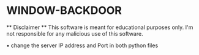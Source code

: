 # WINDOW-BACKDOOR
** Disclaimer ** This software is meant for educational purposes only. I'm not responsible for any malicious use of this software.

• change the server IP address and Port in both python files
